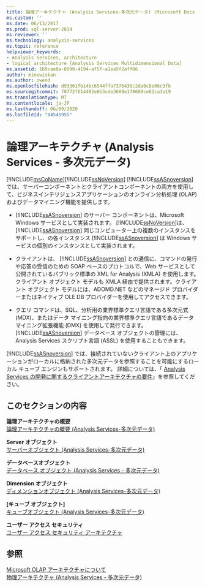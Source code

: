 ```yaml
---
title: 論理アーキテクチャ (Analysis Services-多次元データ) |Microsoft Docs
ms.custom: ''
ms.date: 06/13/2017
ms.prod: sql-server-2014
ms.reviewer: ''
ms.technology: analysis-services
ms.topic: reference
helpviewer_keywords:
- Analysis Services, architecture
- logical architecture [Analysis Services Multidimensional Data]
ms.assetid: 1b9cae0a-8990-4194-af5f-a1ea5f2aff06
author: minewiskan
ms.author: owend
ms.openlocfilehash: d93361fb14bc6544ffa7376439c2da0c8e06c3fb
ms.sourcegitcommit: f0772f614482e0b3cde3609e178689ce62ca3a19
ms.translationtype: MT
ms.contentlocale: ja-JP
ms.lasthandoff: 06/09/2020
ms.locfileid: "84545955"
---
```

# <a name="logical-architecture-analysis-services---multidimensional-data"></a>論理アーキテクチャ (Analysis Services - 多次元データ)
  [!INCLUDE[msCoName](../../../includes/msconame-md.md)][!INCLUDE[ssNoVersion](../../../includes/ssnoversion-md.md)] [!INCLUDE[ssASnoversion](../../../includes/ssasnoversion-md.md)] では、サーバーコンポーネントとクライアントコンポーネントの両方を使用して、ビジネスインテリジェンスアプリケーションのオンライン分析処理 (OLAP) およびデータマイニング機能を提供します。  
  
-   [!INCLUDE[ssASnoversion](../../../includes/ssasnoversion-md.md)] のサーバー コンポーネントは、Microsoft Windows サービスとして実装されます。 [!INCLUDE[ssNoVersion](../../../includes/ssnoversion-md.md)]は、 [!INCLUDE[ssASnoversion](../../../includes/ssasnoversion-md.md)] 同じコンピューター上の複数のインスタンスをサポートし、の各インスタンス [!INCLUDE[ssASnoversion](../../../includes/ssasnoversion-md.md)] は Windows サービスの個別のインスタンスとして実装されます。  
  
-   クライアントは、 [!INCLUDE[ssASnoversion](../../../includes/ssasnoversion-md.md)] との通信に、コマンドの発行や応答の受信のための SOAP ベースのプロトコルで、Web サービスとして公開されているパブリック標準の XML for Analysis (XMLA) を使用します。 クライアント オブジェクト モデルも XMLA 経由で提供されます。クライアント オブジェクト モデルには、ADOMD.NET などのマネージド プロバイダーまたはネイティブ OLE DB プロバイダーを使用してアクセスできます。  
  
-   クエリ コマンドは、SQL、分析用の業界標準クエリ言語である多次元式 (MDX)、またはデータ マイニング指向の業界標準クエリ言語であるデータ マイニング拡張機能 (DMX) を使用して発行できます。 [!INCLUDE[ssASnoversion](../../../includes/ssasnoversion-md.md)] データベース オブジェクトの管理には、Analysis Services スクリプト言語 (ASSL) を使用することもできます。  
  
 [!INCLUDE[ssASnoversion](../../../includes/ssasnoversion-md.md)] では、接続されていないクライアント上のアプリケーションがローカルに格納された多次元データを参照することを可能にするローカル キューブ エンジンもサポートされます。 詳細については、「 [Analysis Services の開発に関するクライアントアーキテクチャの要件](../olap-physical/client-architecture-requirements-for-analysis-services-development.md)」を参照してください。  
  
## <a name="in-this-section"></a>このセクションの内容  
 **論理アーキテクチャの概要**  
 [論理アーキテクチャの概要 &#40;Analysis Services-多次元データ&#41;](logical-architecture-overview-analysis-services-multidimensional-data.md)  
  
 **Server オブジェクト**  
 [サーバーオブジェクト &#40;Analysis Services-多次元データ&#41;](server-objects-analysis-services-multidimensional-data.md)  
  
 **データベースオブジェクト**  
 [データベース オブジェクト &#40;Analysis Services - 多次元データ&#41;](database-objects-analysis-services-multidimensional-data.md)  
  
 **Dimension オブジェクト**  
 [ディメンションオブジェクト &#40;Analysis Services-多次元データ&#41;](../../multidimensional-models-olap-logical-dimension-objects/dimension-objects-analysis-services-multidimensional-data.md)  
  
 **[キューブ オブジェクト]**  
 [キューブオブジェクト &#40;Analysis Services-多次元データ&#41;](../../multidimensional-models-olap-logical-cube-objects/cube-objects-analysis-services-multidimensional-data.md)  
  
 **ユーザー アクセス セキュリティ**  
 [ユーザー アクセス セキュリティ アーキテクチャ](understanding-microsoft-olap-logical-architecture.md)  
  
## <a name="see-also"></a>参照  
 [Microsoft OLAP アーキテクチャについて](../olap-physical/understanding-microsoft-olap-architecture.md)   
 [物理アーキテクチャ &#40;Analysis Services - 多次元データ&#41;](../olap-physical/understanding-microsoft-olap-physical-architecture.md)  
  
  
